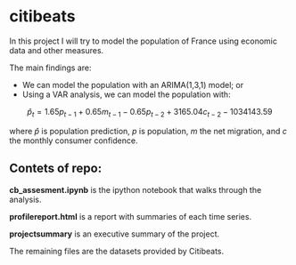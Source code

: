 # citibeats
In this project I will try to model the population of France using economic data and other measures.

The main findings are:

* We can model the population with an ARIMA(1,3,1) model; or
* Using a VAR analysis, we can model the population with:  
```math
\hat{p}_{t} = 1.65 p_{t-1} + 0.65 m_{t-1} -0.65 p_{t-2} + 3165.04 c_{t-2} - 1034143.59
```
where $\hat{p}$ is population prediction, $p$ is population, $m$ the net migration, and $c$ the monthly consumer confidence.

## Contets of repo:

**cb_assesment.ipynb** is the ipython notebook that walks through the analysis.

**profilereport.html** is a report with summaries of each time series.

**projectsummary** is an executive summary of the project.

The remaining files are the datasets provided by Citibeats.

